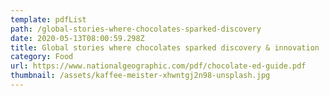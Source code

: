 ```yaml
---
template: pdfList
path: /global-stories-where-chocolates-sparked-discovery
date: 2020-05-13T08:00:59.298Z
title: Global stories where chocolates sparked discovery & innovation
category: Food
url: https://www.nationalgeographic.com/pdf/chocolate-ed-guide.pdf
thumbnail: /assets/kaffee-meister-xhwntgj2n98-unsplash.jpg
---
```

